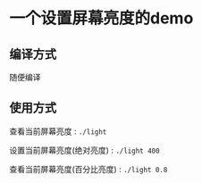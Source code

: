 # 一个设置屏幕亮度的demo

## 编译方式

随便编译

## 使用方式

查看当前屏幕亮度 : `./light`

设置当前屏幕亮度(绝对亮度) : `./light 400`

查看当前屏幕亮度(百分比亮度) : `./light 0.8`
